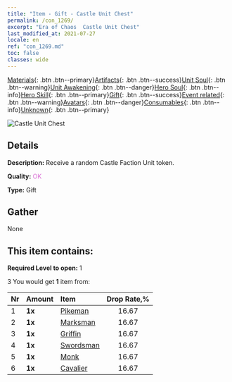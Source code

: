 ```yaml
---
title: "Item - Gift - Castle Unit Chest"
permalink: /con_1269/
excerpt: "Era of Chaos  Castle Unit Chest"
last_modified_at: 2021-07-27
locale: en
ref: "con_1269.md"
toc: false
classes: wide
---
```

 [Materials](/Items/){: .btn .btn--primary}[Artifacts](/Items/Artifacts/){: .btn .btn--success}[Unit Soul](/Items/UnitSoul/){: .btn .btn--warning}[Unit Awakening](/Items/UnitAwakening/){: .btn .btn--danger}[Hero Soul](/Items/HeroSoul/){: .btn .btn--info}[Hero Skill](/Items/HeroSkill/){: .btn .btn--primary}[Gift](/Items/Gift/){: .btn .btn--success}[Event related](/Items/Events/){: .btn .btn--warning}[Avatars](/Items/Avatars/){: .btn .btn--danger}[Consumables](/Items/Consumables/){: .btn .btn--info}[Unknown](/Items/Unknown/){: .btn .btn--primary}

 ![Castle Unit Chest](/images/t/i_904001.png)

## Details
 **Description:** Receive a random Castle Faction Unit token.

 **Quality:** <span style="color: #DA70D6">OK</span>

 **Type:** Gift

## Gather

  None

## This item contains:

 **Required Level to open:** 1

 3 You would get **1** item  from:

  | Nr | Amount |     Item    | Drop Rate,% |
  |:---|:-------|:------------|:---------:|
  | 1 |  **1x** | [Pikeman](/Items/unt_190/) | 16.67 | 
  | 2 |  **1x** | [Marksman](/Items/unt_191/) | 16.67 | 
  | 3 |  **1x** | [Griffin](/Items/unt_192/) | 16.67 | 
  | 4 |  **1x** | [Swordsman](/Items/unt_193/) | 16.67 | 
  | 5 |  **1x** | [Monk](/Items/unt_194/) | 16.67 | 
  | 6 |  **1x** | [Cavalier ](/Items/unt_195/) | 16.67 | 
